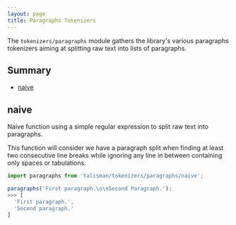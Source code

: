 ```yaml
---
layout: page
title: Paragraphs Tokenizers
---
```


The `tokenizers/paragraphs` module gathers the library's various paragraphs tokenizers aiming at splitting raw text into lists of paragraphs.

## Summary

* [naive](#naive)

<h2 id="naive">naive</h2>

Naive function using a simple regular expression to split raw text into paragraphs.

This function will consider we have a paragraph split when finding at least two consecutive line breaks while ignoring any line in between containing only spaces or tabulations.

```js
import paragraphs from 'talisman/tokenizers/paragraphs/naive';

paragraphs('First paragraph.\n\nSecond Paragraph.');
>>> [
  'First paragraph.',
  'Second paragraph.'
]
```

<div id="naive-mount"></div>

<script src="{{ site.baseurl }}/assets/dist/tokenizers-paragraphs.js"></script>
